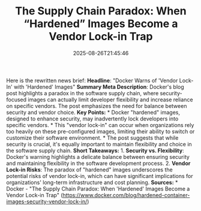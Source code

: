 ﻿---
title: "The Supply Chain Paradox: When “Hardened” Images Become a Vendor Lock-in Trap"
date: "2025-08-26T21:45:46"
category: "Markets"
summary: ""
slug: "the supply chain paradox when hardened images become a vendo"
source_urls:
  - "https://www.docker.com/blog/hardened-container-images-security-vendor-lock-in/"
seo:
  title: "The Supply Chain Paradox: When “Hardened” Images Become a Vendor Lock-in Trap | Hash n Hedge"
  description: ""
  keywords: ["news", "markets", "brief"]
---
Here is the rewritten news brief:  **Headline**: "Docker Warns of 'Vendor Lock-In' with 'Hardened' Images"  **Summary Meta Description**: Docker's blog post highlights a paradox in the software supply chain, where security-focused images can actually limit developer flexibility and increase reliance on specific vendors. The post emphasizes the need for balance between security and vendor choice.  **Key Points:**  * Docker "hardened" images, designed to enhance security, may inadvertently lock developers into specific vendors. * This "vendor lock-in" can occur when organizations rely too heavily on these pre-configured images, limiting their ability to switch or customize their software environment. * The post suggests that while security is crucial, it's equally important to maintain flexibility and choice in the software supply chain.  **Short Takeaways:**  1. **Security vs. Flexibility**: Docker's warning highlights a delicate balance between ensuring security and maintaining flexibility in the software development process. 2. **Vendor Lock-in Risks**: The paradox of "hardened" images underscores the potential risks of vendor lock-in, which can have significant implications for organizations' long-term infrastructure and cost planning.  **Sources:**  * Docker - "The Supply Chain Paradox: When 'Hardened' Images Become a Vendor Lock-in Trap" (https://www.docker.com/blog/hardened-container-images-security-vendor-lock-in/) 
